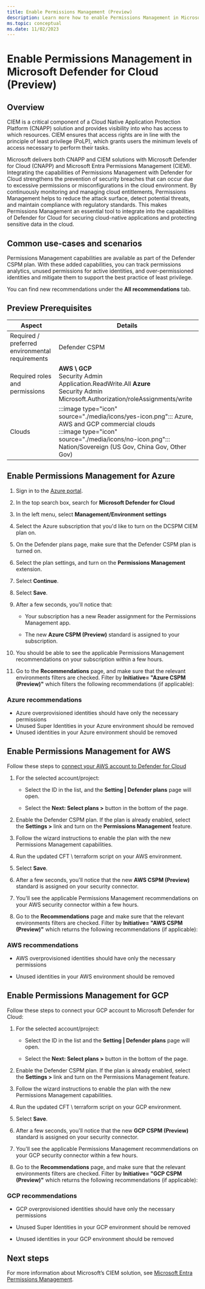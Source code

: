```yaml
---
title: Enable Permissions Management (Preview)
description: Learn more how to enable Permissions Management in Microsoft Defender for Cloud.
ms.topic: conceptual
ms.date: 11/02/2023
---
```


# Enable Permissions Management in Microsoft Defender for Cloud (Preview)

## Overview

CIEM is a critical component of a Cloud Native Application Protection Platform (CNAPP) solution and provides visibility into who has access to which resources.  CIEM ensures that access rights are in line with the principle of least privilege (PoLP), which grants users the minimum levels of access necessary to perform their tasks.

Microsoft delivers both CNAPP and CIEM solutions with Microsoft Defender for Cloud (CNAPP) and Microsoft Entra Permissions Management (CIEM). Integrating the capabilities of Permissions Management with Defender for Cloud strengthens the prevention of security breaches that can occur due to excessive permissions or misconfigurations in the cloud environment. By continuously monitoring and managing cloud entitlements, Permissions Management helps to reduce the attack surface, detect potential threats, and maintain compliance with regulatory standards. This makes Permissions Management an essential tool to integrate into the capabilities of Defender for Cloud for securing cloud-native applications and protecting sensitive data in the cloud.

## Common use-cases and scenarios

Permissions Management capabilities are available as part of the Defender CSPM plan. With these added capabilities, you can track permissions analytics, unused permissions for active identities, and over-permissioned identities and mitigate them to support the best practice of least privilege.

You can find new recommendations under the **All recommendations** tab.

## Preview Prerequisites

| **Aspect**                                              | **Details**                                                  |
| ------------------------------------------------------- | ------------------------------------------------------------ |
| Required / preferred environmental requirements | Defender CSPM                                                |
| Required roles and permissions                        |  **AWS  \ GCP** <br> Security  Admin <br>  Application.ReadWrite.All     **Azure** <br>  Security  Admin <br>  Microsoft.Authorization/roleAssignments/write |
| Clouds                                             | :::image type="icon" source="./media/icons/yes-icon.png"::: Azure, AWS  and GCP commercial clouds      <br>   :::image type="icon" source="./media/icons/no-icon.png"::: Nation/Sovereign (US Gov, China Gov, Other  Gov) |

## Enable Permissions Management for Azure

1. Sign in to the [Azure portal](https://portal.azure.com).
1. In the top search box, search for **Microsoft Defender for Cloud**
1. In the left menu, select **Management/Environment settings**
1. Select the Azure subscription that you'd like to turn on the DCSPM CIEM plan on.
1. On the Defender plans page, make sure that the Defender CSPM plan is turned on.
1. Select the plan settings, and turn on the **Permissions Management** extension.
1. Select **Continue**.
1. Select **Save**.
1. After a few seconds, you'll notice that:

    - Your subscription has a new Reader assignment for the Permissions Management app.

    - The new **Azure CSPM (Preview)** standard is assigned to your subscription.

1. You should be able to see the applicable Permissions Management recommendations on your subscription within a few hours.
1. Go to the **Recommendations** page, and make sure that the relevant environments filters are checked. Filter by **Initiative= "Azure CSPM (Preview)"** which filters the following recommendations (if applicable):

### Azure recommendations

- Azure overprovisioned identities should have only the necessary permissions
- Unused Super Identities in your Azure environment should be removed
- Unused identities in your Azure environment should be removed

## Enable Permissions Management for AWS

Follow these steps to [connect your AWS account to Defender for Cloud](quickstart-onboard-aws.md)

1. For the selected account/project:

    - Select the ID in the list, and the **Setting | Defender plans** page will open.

    - Select the **Next: Select plans >** button in the bottom of the page.

1. Enable the Defender CSPM plan. If the plan is already enabled, select the **Settings >** link and turn on the **Permissions Management** feature.

1. Follow the wizard instructions to enable the plan with the new Permissions Management capabilities.
1. Run the updated CFT \ terraform script on your AWS environment.
1. Select **Save**.
1. After a few seconds, you'll notice that the new **AWS CSPM (Preview)** standard is assigned on your security connector.
1. You'll see the applicable Permissions Management recommendations on your AWS security connector within a few hours.
1. Go to the **Recommendations** page and make sure that the relevant environments filters are checked. Filter by **Initiative= "AWS CSPM (Preview)"** which returns the following recommendations (if applicable):

### AWS recommendations

- AWS overprovisioned identities should have only the necessary permissions

- Unused identities in your AWS environment should be removed

## Enable Permissions Management for GCP

Follow these steps to connect your GCP account to Microsoft Defender for Cloud:

1. For the selected account/project:

    - Select the ID in the list and the **Setting | Defender plans** page will open.

    - Select the **Next: Select plans >** button in the bottom of the page.

1. Enable the Defender CSPM plan. If the plan is already enabled, select the **Settings >** link and turn on the Permissions Management feature.

1. Follow the wizard instructions to enable the plan with the new Permissions Management capabilities.
1. Run the updated CFT \ terraform script on your GCP environment.
1. Select **Save**.
1. After a few seconds, you'll notice that the new **GCP CSPM (Preview)** standard is assigned on your security connector.
1. You'll see the applicable Permissions Management recommendations on your GCP security connector within a few hours.
1. Go to the **Recommendations** page, and make sure that the relevant environments filters are checked. Filter by **Initiative= "GCP CSPM (Preview)"** which returns the following recommendations (if applicable):

### GCP recommendations

- GCP overprovisioned identities should have only the necessary permissions

- Unused Super Identities in your GCP environment should be removed

- Unused identities in your GCP environment should be removed

## Next steps

For more information about Microsoft’s CIEM solution, see [Microsoft Entra Permissions Management](/entra/permissions-management/).
